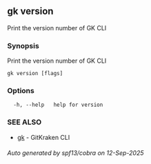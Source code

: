 ## gk version

Print the version number of GK CLI

### Synopsis

Print the version number of GK CLI

```
gk version [flags]
```

### Options

```
  -h, --help   help for version
```

### SEE ALSO

* [gk](gk.md)	 - GitKraken CLI

###### Auto generated by spf13/cobra on 12-Sep-2025
